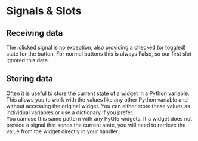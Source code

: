 # Signals & Slots

## Receiving data
The .clicked signal is no exception, also providing a checked (or toggled) state for the button. For normal buttons this is always False, so our first slot ignored this data.

## Storing data
Often it is useful to store the current state of a widget in a Python variable. This allows you to work with the values like any other Python variable and without accessing the original widget. You can either store these values as individual variables or use a dictionary if you prefer.
\
You can use this same pattern with any PyQt5 widgets. If a widget does not provide a signal that sends the current state, you will need to retrieve the value from the widget directly in your handler. 

